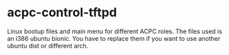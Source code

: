 # acpc-control-tftpd
Linux bootup files and main menu for different ACPC roles. The files used is an i386 ubuntu bionic. You have to replace them if you want to use another ubuntu dist or different arch.

